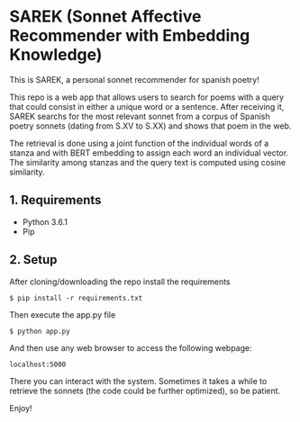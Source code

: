 # SAREK (Sonnet Affective Recommender with Embedding Knowledge)
This is SAREK, a personal sonnet recommender for spanish poetry!

This repo is a web app that allows users to search for poems with a query that could consist in either a unique word or a sentence. After receiving it, SAREK searchs for the most relevant sonnet from a corpus of Spanish poetry sonnets (dating from S.XV to S.XX) and shows that poem in the web.

The retrieval is done using a joint function of the individual words of a stanza and with BERT embedding to assign each word an individual vector. The similarity among stanzas and the query text is computed using cosine similarity.

## 1. Requirements
* Python 3.6.1 
* Pip

## 2. Setup
After cloning/downloading the repo install the requirements
```
$ pip install -r requirements.txt
```

Then execute the app.py file

```
$ python app.py
```

And then use any web browser to access the following webpage:

```
localhost:5000
```
There you can interact with the system. Sometimes it takes a while to retrieve the sonnets (the code could be further optimized), so be patient.

Enjoy!
